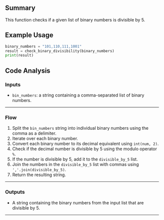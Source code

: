 ## Summary
This function checks if a given list of binary numbers is divisible by 5.

## Example Usage
```python
binary_numbers = "101,110,111,1001"
result = check_binary_divisibility(binary_numbers)
print(result)
```

## Code Analysis
### Inputs
- `bin_numbers`: a string containing a comma-separated list of binary numbers.
___
### Flow
1. Split the `bin_numbers` string into individual binary numbers using the comma as a delimiter.
2. Iterate over each binary number.
3. Convert each binary number to its decimal equivalent using `int(num, 2)`.
4. Check if the decimal number is divisible by 5 using the modulo operator `%`.
5. If the number is divisible by 5, add it to the `divisible_by_5` list.
6. Join the numbers in the `divisible_by_5` list with commas using `','.join(divisible_by_5)`.
7. Return the resulting string.
___
### Outputs
- A string containing the binary numbers from the input list that are divisible by 5.
___

